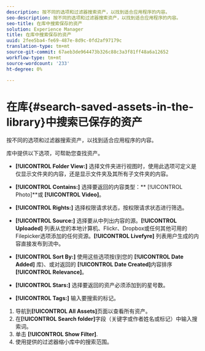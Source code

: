 ```yaml
---
description: 按不同的选项和过滤器搜索资产，以找到适合应用程序的内容。
seo-description: 按不同的选项和过滤器搜索资产，以找到适合应用程序的内容。
seo-title: 在库中搜索保存的资产
solution: Experience Manager
title: 在库中搜索保存的资产
uuid: 2fee5ba4-fe69-487e-8d9c-0fd2af97179c
translation-type: tm+mt
source-git-commit: 67aeb3de964473b326c88c3a3f81ff48a6a12652
workflow-type: tm+mt
source-wordcount: '233'
ht-degree: 0%

---
```



# 在库{#search-saved-assets-in-the-library}中搜索已保存的资产

按不同的选项和过滤器搜索资产，以找到适合应用程序的内容。

库中提供以下选项，可帮助您查找资产。

* **[!UICONTROL Folder View:]** 选择文件夹进行视图时，使用此选项可定义是仅显示文件夹的内容，还是显示文件夹及其所有子文件夹的内容。
* **[!UICONTROL Contains:]** 选择要返回的内容类型：**  [!UICONTROL Photo]**或 **[!UICONTROL Video]**。

* **[!UICONTROL Rights:]** 选择权限请求状态，按权限请求状态进行筛选。
* **[!UICONTROL Source:]** 选择要从中列出内容的源。**[!UICONTROL Uploaded]** 列表从您的本地计算机、Flickr、Dropbox或任何其他可用的Filepicker选项添加的任何资源。**[!UICONTROL Livefyre]** 列表用户生成的内容直接发布到流中。

* **[!UICONTROL Sort By:]** 使用这些选项按(到您的 **[!UICONTROL Date Added]** 库)、或对返回的 **[!UICONTROL Date Created]**&#x200B;内容排序 **[!UICONTROL Relevance]**。

* **[!UICONTROL Stars:]** 选择要返回的资产必须添加到的星号数。
* **[!UICONTROL Tags:]** 输入要搜索的标记。

1. 导航到&#x200B;**[!UICONTROL All Assets]**&#x200B;页面以查看所有资产。
1. 在&#x200B;**[!UICONTROL Search folder]**&#x200B;字段（关键字或作者姓名或标记）中输入搜索词。
1. 单击 **[!UICONTROL Show Filter]**.
1. 使用提供的过滤器缩小库中的搜索范围。
